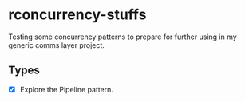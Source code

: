 # rconcurrency-stuffs
Testing some concurrency patterns to prepare for further using in my generic comms layer project.

## Types
- [x] Explore the Pipeline pattern.
